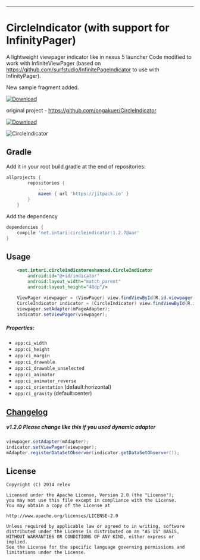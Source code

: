 
---
CircleIndicator (with support for InfinityPager)
===============
A lightweight viewpager indicator like in nexus 5 launcher 
Code modified to work with InfiniteViewPager (based on  https://github.com/surfstudio/InfinitePageIndicator to use with InfinityPager).

New sample fragment added.

[ ![Download](https://jitpack.io/v/net.intari/CircleIndicator.svg) ](https://jitpack.io/#net.intari/CircleIndicator/)

original project - https://github.com/ongakuer/CircleIndicator

[ ![Download](https://api.bintray.com/packages/ongakuer/maven/CircleIndicator/images/download.svg) ](https://bintray.com/ongakuer/maven/CircleIndicator/_latestVersion)

![CircleIndicator](/screenshot.gif)

Gradle
------------
Add it in your root build.gradle at the end of repositories:

```groovy
allprojects {
		repositories {
			...
			maven { url 'https://jitpack.io' }
		}
	}
```

Add the dependency

```groovy
dependencies {
    compile 'net.intari:circleindicator:1.2.7@aar'
}
```

Usage
--------
```xml
	<net.intari.circleindicatorenhanced.CircleIndicator
		android:id="@+id/indicator"
        android:layout_width="match_parent"
        android:layout_height="48dp"/>
```
```java
    ViewPager viewpager = (ViewPager) view.findViewById(R.id.viewpager);
    CircleIndicator indicator = (CircleIndicator) view.findViewById(R.id.indicator);
    viewpager.setAdapter(mPageAdapter);
    indicator.setViewPager(viewpager);
```

##### Properties:

* `app:ci_width`
* `app:ci_height`
* `app:ci_margin`
* `app:ci_drawable`
* `app:ci_drawable_unselected`
* `app:ci_animator`
* `app:ci_animator_reverse`
* `app:ci_orientation` (default:horizontal)
* `app:ci_gravity` (default:center)



[Changelog](/CHANGELOG.md)
------------
##### v1.2.0 Please change like this if you used dynamic adapter

```java
viewpager.setAdapter(mAdapter);
indicator.setViewPager(viewpager);
mAdapter.registerDataSetObserver(indicator.getDataSetObserver());
```


License
--------
```
Copyright (C) 2014 relex

Licensed under the Apache License, Version 2.0 (the "License");
you may not use this file except in compliance with the License.
You may obtain a copy of the License at

http://www.apache.org/licenses/LICENSE-2.0

Unless required by applicable law or agreed to in writing, software
distributed under the License is distributed on an "AS IS" BASIS,
WITHOUT WARRANTIES OR CONDITIONS OF ANY KIND, either express or implied.
See the License for the specific language governing permissions and
limitations under the License.
```
